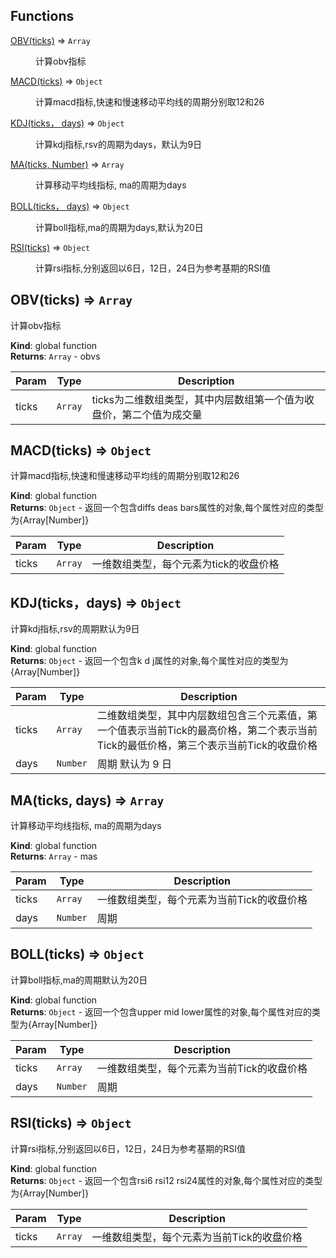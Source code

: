 ## Functions

<dl>
<dt><a href="#OBV">OBV(ticks)</a> ⇒ <code>Array</code></dt>
<dd><p>计算obv指标</p>
</dd>
<dt><a href="#MACD">MACD(ticks)</a> ⇒ <code>Object</code></dt>
<dd><p>计算macd指标,快速和慢速移动平均线的周期分别取12和26</p>
</dd>
<dt><a href="#KDJ">KDJ(ticks， days)</a> ⇒ <code>Object</code></dt>
<dd><p>计算kdj指标,rsv的周期为days，默认为9日</p>
</dd>
<dt><a href="#MA">MA(ticks, Number)</a> ⇒ <code>Array</code></dt>
<dd><p>计算移动平均线指标, ma的周期为days</p>
</dd>
<dt><a href="#BOLL">BOLL(ticks， days)</a> ⇒ <code>Object</code></dt>
<dd><p>计算boll指标,ma的周期为days,默认为20日</p>
</dd>
<dt><a href="#RSI">RSI(ticks)</a> ⇒ <code>Object</code></dt>
<dd><p>计算rsi指标,分别返回以6日，12日，24日为参考基期的RSI值</p>
</dd>
</dl>

<a name="OBV"></a>

## OBV(ticks) ⇒ <code>Array</code>
计算obv指标

**Kind**: global function  
**Returns**: <code>Array</code> - obvs  

| Param | Type | Description |
| --- | --- | --- |
| ticks | <code>Array</code> | ticks为二维数组类型，其中内层数组第一个值为收盘价，第二个值为成交量 |

<a name="MACD"></a>

## MACD(ticks) ⇒ <code>Object</code>
计算macd指标,快速和慢速移动平均线的周期分别取12和26

**Kind**: global function  
**Returns**: <code>Object</code> - 返回一个包含diffs deas bars属性的对象,每个属性对应的类型为{Array[Number]}  

| Param | Type | Description |
| --- | --- | --- |
| ticks | <code>Array</code> | 一维数组类型，每个元素为tick的收盘价格 |

<a name="KDJ"></a>

## KDJ(ticks，days) ⇒ <code>Object</code>
计算kdj指标,rsv的周期默认为9日

**Kind**: global function  
**Returns**: <code>Object</code> - 返回一个包含k d j属性的对象,每个属性对应的类型为{Array[Number]}  

| Param | Type | Description |
| --- | --- | --- |
| ticks | <code>Array</code> | 二维数组类型，其中内层数组包含三个元素值，第一个值表示当前Tick的最高价格，第二个表示当前Tick的最低价格，第三个表示当前Tick的收盘价格 |
| days | <code>Number</code> | 周期 默认为 9 日
<a name="MA"></a>

## MA(ticks, days) ⇒ <code>Array</code>
计算移动平均线指标, ma的周期为days

**Kind**: global function  
**Returns**: <code>Array</code> - mas  

| Param | Type | Description |
| --- | --- | --- |
| ticks | <code>Array</code> | 一维数组类型，每个元素为当前Tick的收盘价格 |
| days | <code>Number</code> | 周期 |

<a name="BOLL"></a>

## BOLL(ticks) ⇒ <code>Object</code>
计算boll指标,ma的周期默认为20日

**Kind**: global function  
**Returns**: <code>Object</code> - 返回一个包含upper mid lower属性的对象,每个属性对应的类型为{Array[Number]}  

| Param | Type | Description |
| --- | --- | --- |
| ticks | <code>Array</code> | 一维数组类型，每个元素为当前Tick的收盘价格 |
| days | <code>Number</code> | 周期 |

<a name="RSI"></a>

## RSI(ticks) ⇒ <code>Object</code>
计算rsi指标,分别返回以6日，12日，24日为参考基期的RSI值

**Kind**: global function  
**Returns**: <code>Object</code> - 返回一个包含rsi6 rsi12 rsi24属性的对象,每个属性对应的类型为{Array[Number]}  

| Param | Type | Description |
| --- | --- | --- |
| ticks | <code>Array</code> | 一维数组类型，每个元素为当前Tick的收盘价格 |

